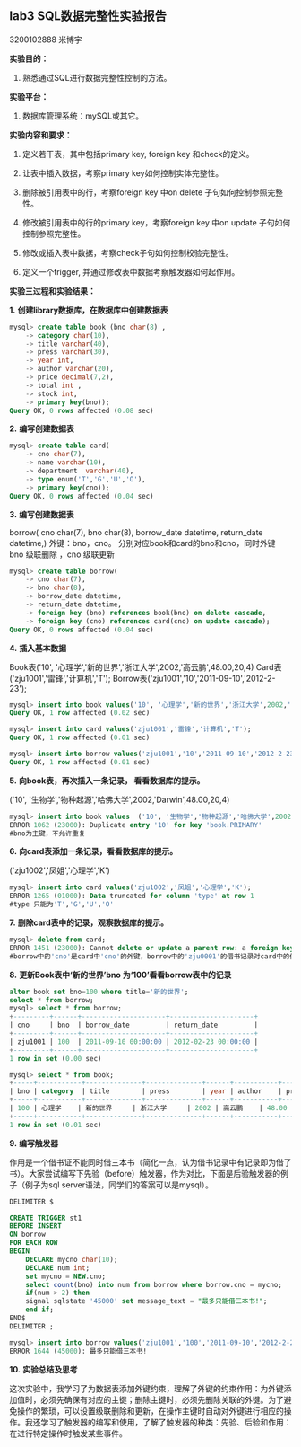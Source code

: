 ## lab3 SQL数据完整性实验报告

3200102888 米博宇

**实验目的：**

1. 熟悉通过SQL进行数据完整性控制的方法。

**实验平台：**

1.    数据库管理系统：mySQL或其它。

**实验内容和要求：**

1.    定义若干表，其中包括primary key, foreign key 和check的定义。

2.    让表中插入数据，考察primary key如何控制实体完整性。

3.    删除被引用表中的行，考察foreign key 中on delete 子句如何控制参照完整性。

4.    修改被引用表中的行的primary key，考察foreign key 中on update 子句如何控制参照完整性。

5.    修改或插入表中数据，考察check子句如何控制校验完整性。

6.    定义一个trigger, 并通过修改表中数据考察触发器如何起作用。

**实验三过程和实验结果：**

**1.**  **创建library数据库，在数据库中创建数据表**

```sql
mysql> create table book (bno char(8) ,
    -> category char(10),
    -> title varchar(40),
    -> press varchar(30),
    -> year int,
    -> author varchar(20),
    -> price decimal(7,2),
    -> total int ,        
    -> stock int,
    -> primary key(bno));
Query OK, 0 rows affected (0.08 sec)
```

**2.**  **编写创建数据表**

```sql
mysql> create table card(
    -> cno char(7),     
    -> name varchar(10),
    -> department  varchar(40),
    -> type enum('T','G','U','O'),
    -> primary key(cno));
Query OK, 0 rows affected (0.04 sec)
```

**3.**  **编写创建数据表**

  borrow(  cno char(7),  bno  char(8),  borrow_date  datetime,  return_date  datetime,)      外键：bno，cno。 分别对应book和card的bno和cno，同时外键 bno 级联删除 ，cno 级联更新  

 ```sql
 mysql> create table borrow(
     -> cno char(7),
     -> bno char(8),
     -> borrow_date datetime,
     -> return_date datetime,
     -> foreign key (bno) references book(bno) on delete cascade,
     -> foreign key (cno) references card(cno) on update cascade);
 Query OK, 0 rows affected (0.04 sec)
 ```

**4.**  **插入基本数据**

  Book表('10', '心理学','新的世界','浙江大学',2002,'高云鹏',48.00,20,4)      Card表('zju1001','雷锋','计算机','T');     Borrow表('zju1001','10','2011-09-10','2012-2-23');  

 ```sql
 mysql> insert into book values('10', '心理学','新的世界','浙江大学',2002,'高云鹏',48.00,20,4);
 Query OK, 1 row affected (0.02 sec)
 
 mysql> insert into card values('zju1001','雷锋','计算机','T');
 Query OK, 1 row affected (0.01 sec)
 
 mysql> insert into borrow values('zju1001','10','2011-09-10','2012-2-23');
 Query OK, 1 row affected (0.01 sec)  
 ```

**5.**  **向book表，再次插入一条记录， 看看数据库的提示。**

  ('10', '生物学','物种起源','哈佛大学',2002,'Darwin',48.00,20,4)  

 ```sql
 mysql> insert into book values  ('10', '生物学','物种起源','哈佛大学',2002,'Darwin',48.00,20,4);
 ERROR 1062 (23000): Duplicate entry '10' for key 'book.PRIMARY'
 #bno为主键，不允许重复
 ```

**6.**  **向card表添加一条记录，看看数据库的提示。**

  ('zju1002','凤姐','心理学','K')  

 ```sql
 mysql> insert into card values('zju1002','凤姐','心理学','K');
 ERROR 1265 (01000): Data truncated for column 'type' at row 1
 #type 只能为'T','G','U','O'
 ```

**7.**  **删除card表中的记录，观察数据库的提示。**

 ```sql
 mysql> delete from card;
 ERROR 1451 (23000): Cannot delete or update a parent row: a foreign key constraint fails (`mylibrary`.`borrow`, CONSTRAINT `borrow_ibfk_2` FOREIGN KEY (`cno`) REFERENCES `card` (`cno`) ON UPDATE CASCADE)
 #borrow中的'cno'是card中'cno'的外键，borrow中的'zju0001'的借书记录对card中的借书卡信息有外键约束作用，而且没有设置级联删除，因此在删除外键记录前无法删除主键记录。
 ```

**8.**  **更新Book表中‘新的世界’bno 为‘100’看看borrow表中的记录**

 ```sql
 alter book set bno=100 where title='新的世界';
 select * from borrow;
 mysql> select * from borrow;
 +---------+------+---------------------+---------------------+
 | cno     | bno  | borrow_date         | return_date         |
 +---------+------+---------------------+---------------------+
 | zju1001 | 100  | 2011-09-10 00:00:00 | 2012-02-23 00:00:00 |
 +---------+------+---------------------+---------------------+
 1 row in set (0.00 sec)
 
 mysql> select * from book;
 +-----+-----------+--------------+--------------+------+-----------+-------+-------+-------+
 | bno | category  | title        | press        | year | author    | price | total | stock |
 +-----+-----------+--------------+--------------+------+-----------+-------+-------+-------+
 | 100 | 心理学    | 新的世界     | 浙江大学     | 2002 | 高云鹏    | 48.00 |    20 |     4 |
 +-----+-----------+--------------+--------------+------+-----------+-------+-------+-------+
 1 row in set (0.01 sec)
 ```

**9.**  **编写触发器**

  作用是一个借书证不能同时借三本书（简化一点，认为借书记录中有记录即为借了书）。大家尝试编写下先验（before）触发器，作为对比，下面是后验触发器的例子（例子为sql server语法，同学们的答案可以是mysql）。

```sql
DELIMITER $

CREATE TRIGGER st1
BEFORE INSERT
ON borrow
FOR EACH ROW
BEGIN
	DECLARE mycno char(10);
	DECLARE num int;
	set mycno = NEW.cno;
	select count(bno) into num from borrow where borrow.cno = mycno;
	if(num > 2) then
	signal sqlstate '45000' set message_text = "最多只能借三本书!";
	end if;
END$
DELIMITER ;

mysql> insert into borrow values('zju1001','100','2011-09-10','2012-2-23');
ERROR 1644 (45000): 最多只能借三本书!
```

**10.** **实验总结及思考**

这次实验中，我学习了为数据表添加外键约束，理解了外键的约束作用：为外键添加值时，必须先确保有对应的主键；删除主键时，必须先删除关联的外键。为了避免操作的繁琐，可以设置级联删除和更新，在操作主键时自动对外键进行相应的操作。我还学习了触发器的编写和使用，了解了触发器的种类：先验、后验和作用：在进行特定操作时触发某些事件。



